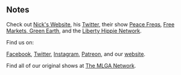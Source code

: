 ## Notes

Check out [Nick's Website](https://nickpecone.com/), his [Twitter](https://twitter.com/PeaceFreqs), their show [Peace Freqs](https://directory.libsyn.com/shows/view/id/soundslikeliberty), [Free Markets, Green Earth](https://freemarketsgreenearth.com/), and the [Liberty Hippie Network](https://nickpecone.com/libertyhippie/).

Find us on:

[Facebook](https://facebook.com/thisismlga), [Twitter](https://twitter.com/thisismlga), [Instagram](https://instagram.com/thisismlga), [Patreon](https://www.patreon.com/ThisIsMLGA), and our [website](https://thisismlga.com).

Find all of our original shows at [The MLGA Network](https://mlganetwork.com).

